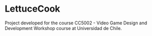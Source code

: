 # LettuceCook
Project developed for the course CC5002 - Video Game Design and Development Workshop course at Universidad de Chile.
